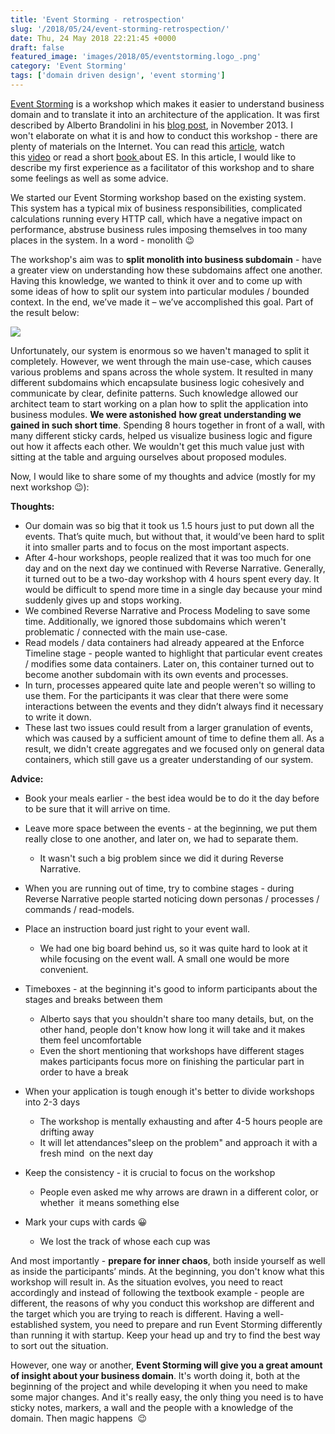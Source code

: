 ```yaml
---
title: 'Event Storming - retrospection'
slug: '/2018/05/24/event-storming-retrospection/'
date: Thu, 24 May 2018 22:21:45 +0000
draft: false
featured_image: 'images/2018/05/eventstorming.logo_.png'
category: 'Event Storming'
tags: ['domain driven design', 'event storming']
---
```


[Event Storming](https://en.wikipedia.org/wiki/Event_storming) is a workshop which makes it easier to understand business domain and to translate it into an architecture of the application. It was first described by Alberto Brandolini in his [blog post](https://ziobrando.blogspot.com/2013/11/introducing-event-storming.html), in November 2013. I won't elaborate on what it is and how to conduct this workshop - there are plenty of materials on the Internet. You can read this [article](https://blog.redelastic.com/corporate-arts-crafts-modelling-reactive-systems-with-event-storming-73c6236f5dd7), watch this [video](https://skillsmatter.com/skillscasts/9507-dddx-bytes) or read a short [book ](http://eventstorming.com/)about ES. In this article, I would like to describe my first experience as a facilitator of this workshop and to share some feelings as well as some advice.

We started our Event Storming workshop based on the existing system. This system has a typical mix of business responsibilities, complicated calculations running every HTTP call, which have a negative impact on performance, abstruse business rules imposing themselves in too many places in the system. In a word - monolith 😉

The workshop's aim was to **split monolith into business subdomain** - have a greater view on understanding how these subdomains affect one another. Having this knowledge, we wanted to think it over and to come up with some ideas of how to split our system into particular modules / bounded context. In the end, we’ve made it – we’ve accomplished this goal. Part of the result below:

[![](https://radblog.pl/wp-content/uploads/2018/05/DdfVYTgUwAIjlCv-1024x599.jpg)](https://radblog.pl/wp-content/uploads/2018/05/DdfVYTgUwAIjlCv.jpg)

Unfortunately, our system is enormous so we haven't managed to split it completely. However, we went through the main use-case, which causes various problems and spans across the whole system. It resulted in many different subdomains which encapsulate business logic cohesively and communicate by clear, definite patterns. Such knowledge allowed our architect team to start working on a plan how to split the application into business modules. **We were astonished** **how great understanding we gained in such short time**. Spending 8 hours together in front of a wall, with many different sticky cards, helped us visualize business logic and figure out how it affects each other. We wouldn't get this much value just with sitting at the table and arguing ourselves about proposed modules.

Now, I would like to share some of my thoughts and advice (mostly for my next workshop 😉):

**Thoughts:**

*   Our domain was so big that it took us 1.5 hours just to put down all the events. That’s quite much, but without that, it would’ve been hard to split it into smaller parts and to focus on the most important aspects.
*   After 4-hour workshops, people realized that it was too much for one day and on the next day we continued with Reverse Narrative. Generally, it turned out to be a two-day workshop with 4 hours spent every day. It would be difficult to spend more time in a single day because your mind suddenly gives up and stops working.
*   We combined Reverse Narrative and Process Modeling to save some time. Additionally, we ignored those subdomains which weren't problematic / connected with the main use-case.
*   Read models / data containers had already appeared at the Enforce Timeline stage - people wanted to highlight that particular event creates / modifies some data containers. Later on, this container turned out to become another subdomain with its own events and processes.
*   In turn, processes appeared quite late and people weren't so willing to use them. For the participants it was clear that there were some interactions between the events and they didn’t always find it necessary to write it down.
*   These last two issues could result from a larger granulation of events, which was caused by a sufficient amount of time to define them all. As a result, we didn't create aggregates and we focused only on general data containers, which still gave us a greater understanding of our system.

**Advice:**

*   Book your meals earlier - the best idea would be to do it the day before to be sure that it will arrive on time.
*   Leave more space between the events - at the beginning, we put them really close to one another, and later on, we had to separate them.
    
    *   It wasn't such a big problem since we did it during Reverse Narrative.
    
*   When you are running out of time, try to combine stages - during Reverse Narrative people started noticing down personas / processes / commands / read-models.
*   Place an instruction board just right to your event wall.
    
    *   We had one big board behind us, so it was quite hard to look at it while focusing on the event wall. A small one would be more convenient.
    
*   Timeboxes - at the beginning it's good to inform participants about the stages and breaks between them
    
    *   Alberto says that you shouldn't share too many details, but, on the other hand, people don't know how long it will take and it makes them feel uncomfortable
    *   Even the short mentioning that workshops have different stages makes participants focus more on finishing the particular part in order to have a break
    
*   When your application is tough enough it's better to divide workshops into 2-3 days
    
    *   The workshop is mentally exhausting and after 4-5 hours people are drifting away
    *   It will let attendances"sleep on the problem" and approach it with a fresh mind  on the next day
    
*   Keep the consistency - it is crucial to focus on the workshop
    
    *   People even asked me why arrows are drawn in a different color, or whether  it means something else
    
*   Mark your cups with cards 😀
    
    *   We lost the track of whose each cup was
    

And most importantly - **prepare for inner chaos**, both inside yourself as well as inside the participants’ minds. At the beginning, you don't know what this workshop will result in. As the situation evolves, you need to react accordingly and instead of following the textbook example - people are different, the reasons of why you conduct this workshop are different and the target which you are trying to reach is different. Having a well-established system, you need to prepare and run Event Storming differently than running it with startup. Keep your head up and try to find the best way to sort out the situation.

However, one way or another, **Event Storming will give you a great amount of insight about your business domain**. It's worth doing it, both at the beginning of the project and while developing it when you need to make some major changes. And it's really easy, the only thing you need is to have sticky notes, markers, a wall and the people with a knowledge of the domain. Then magic happens  😉